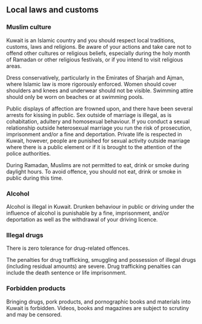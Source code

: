 ## Local laws and customs

### **Muslim culture**

Kuwait is an Islamic country and you should respect local traditions, customs, laws and religions. Be aware of your actions and take care not to offend other cultures or religious beliefs, especially during the holy month of Ramadan or other religious festivals, or if you intend to visit religious areas.

Dress conservatively, particularly in the Emirates of Sharjah and Ajman, where Islamic law is more rigorously enforced. Women should cover shoulders and knees and underwear should not be visible. Swimming attire should only be worn on beaches or at swimming pools.

Public displays of affection are frowned upon, and there have been several arrests for kissing in public. Sex outside of marriage is illegal, as is cohabitation, adultery and homosexual behaviour. If you conduct a sexual relationship outside heterosexual marriage you run the risk of prosecution, imprisonment and/or a fine and deportation. Private life is respected in Kuwait, however, people are punished for sexual activity outside marriage where there is a public element or if it is brought to the attention of the police authorities.

During Ramadan, Muslims are not permitted to eat, drink or smoke during daylight hours. To avoid offence, you should not eat, drink or smoke in public during this time.

### **Alcohol**

Alcohol is illegal in Kuwait. Drunken behaviour in public or driving under the influence of alcohol is punishable by a fine, imprisonment, and/or deportation as well as the withdrawal of your driving licence.

### **Illegal drugs**

There is zero tolerance for drug-related offences.

The penalties for drug trafficking, smuggling and possession of illegal drugs (including residual amounts) are severe. Drug trafficking penalties can include the death sentence or life imprisonment.

### **Forbidden products**

Bringing drugs, pork products, and pornographic books and materials into Kuwait is forbidden. Videos, books and magazines are subject to scrutiny and may be censored.